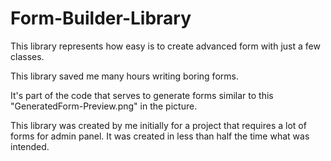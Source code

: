 # Form-Builder-Library

This library represents how easy is to create advanced form with just a few classes.

This library saved me many hours writing boring forms.

It's part of the code that serves to generate forms similar to this "GeneratedForm-Preview.png" in the picture.

This library was created by me initially for a project that requires a lot of forms for admin panel. It was created in less than half the time what was intended.
